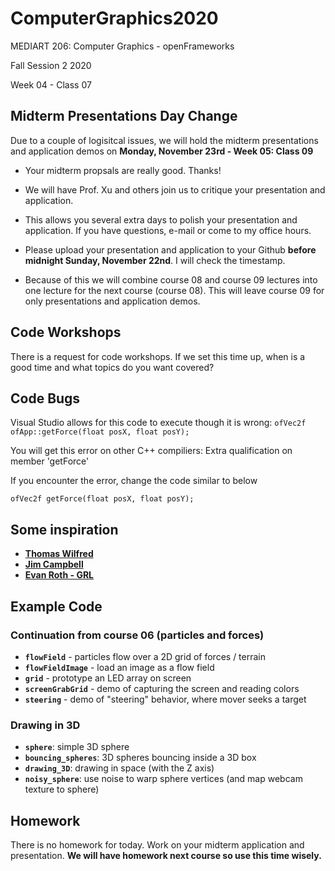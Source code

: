 # ComputerGraphics2020

MEDIART 206: Computer Graphics - openFrameworks
    
Fall Session 2 2020     

Week 04 - Class 07

## Midterm Presentations Day Change

Due to a couple of logisitcal issues, we will hold the midterm presentations and application demos on **Monday, November 23rd - Week 05: Class 09** 

- Your midterm propsals are really good. Thanks!

- We will have Prof. Xu and others join us to critique your presentation and application.

- This allows you several extra days to polish your presentation and application. If you have questions, e-mail or come to my office hours.

- Please upload your presentation and application to your Github **before midnight Sunday, November 22nd**. I will check the timestamp. 

- Because of this we will combine course 08 and course 09 lectures into one lecture for the next course (course 08). This will leave course 09 for only presentations and application demos.

## Code Workshops

There is a request for code workshops. If we set this time up, when is a good time and what topics do you want covered? 

## Code Bugs

Visual Studio allows for this code to execute though it is wrong:
``ofVec2f ofApp::getForce(float posX, float posY);``

You will get this error on other C++ compiliers: Extra qualification on member 'getForce'

If you encounter the error, change the code similar to below

``ofVec2f getForce(float posX, float posY);``

## Some inspiration

- **[Thomas Wilfred](https://www.google.com/search?tbm=isch&q=Thomas+Wilfred)**
- **[Jim Campbell](https://www.vice.com/en_us/article/av43jz/jim-campbells-sculptural-led-light-installations)**
- **[Evan Roth - GRL](https://theinfluencers.org/en/evan-roth/video/1)**

## Example Code

### Continuation from course 06 (particles and forces)

- **`flowField`** - particles flow over a 2D grid of forces / terrain
- **`flowFieldImage`** - load an image as a flow field
- **`grid`** - prototype an LED array on screen
- **`screenGrabGrid`** - demo of capturing the screen and reading colors
- **`steering`** - demo of "steering" behavior, where mover seeks a target

### Drawing in 3D

- **`sphere`**: simple 3D sphere
- **`bouncing_spheres`**: 3D spheres bouncing inside a 3D box
- **`drawing_3D`**: drawing in space (with the Z axis)
- **`noisy_sphere`**: use noise to warp sphere vertices (and map webcam texture to sphere)

## Homework

There is no homework for today. Work on your midterm application and presentation. **We will have homework next course so use this time wisely.**


